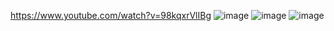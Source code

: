 https://www.youtube.com/watch?v=98kqxrVlIBg
![image](https://github.com/user-attachments/assets/ad24fd49-e0b3-4e4d-aad0-4266d14e43a5)
![image](https://github.com/user-attachments/assets/166de3c5-a668-428e-8e3e-c652e8e9dbed)
![image](https://github.com/user-attachments/assets/be7a9130-6adc-4f73-a3fe-732e1834b961)

